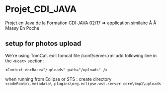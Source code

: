 # Projet_CDI_JAVA
Projet en Java de la Formation CDI JAVA 02/17 => application similaire Ã Â  Massy En Poche

## setup for photos upload
We're using TomCat.
edit tomcat file /conf/server.xml
add following line in the ```<Host>``` section:
```
<Context docBase="/uploads" path="/uploads" />
```
when running from Eclipse or STS : 
create directory ``` <codeRoot>\.metadata\.plugins\org.eclipse.wst.server.core\tmp1\uploads```
